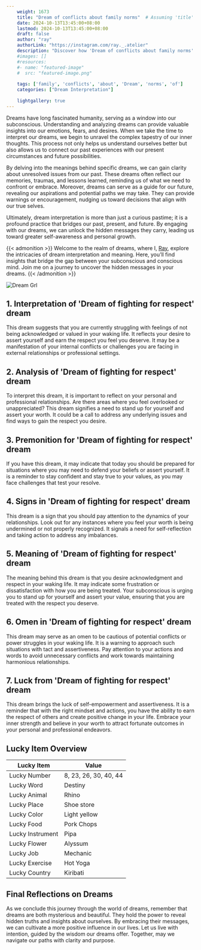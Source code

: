 ```yaml
---
    weight: 1673
    title: "Dream of conflicts about family norms"  # Assuming 'title' column exists
    date: 2024-10-13T13:45:00+08:00
    lastmod: 2024-10-13T13:45:00+08:00
    draft: false
    author: "ray"
    authorLink: "https://instagram.com/ray._.atelier"
    description: "Discover how 'Dream of conflicts about family norms' can interpret your future and uncover its significant meanings in your life."
    #images: []
    #resources:
    #- name: "featured-image"
    #  src: "featured-image.png"
    
    tags: ['family', 'conflicts', 'about', 'Dream', 'norms', 'of']
    categories: ["Dream Interpretation"]
    
    lightgallery: true
---
```

    
Dreams have long fascinated humanity, serving as a window into our subconscious. Understanding and analyzing dreams can provide valuable insights into our emotions, fears, and desires. When we take the time to interpret our dreams, we begin to unravel the complex tapestry of our inner thoughts. This process not only helps us understand ourselves better but also allows us to connect our past experiences with our present circumstances and future possibilities.

By delving into the meanings behind specific dreams, we can gain clarity about unresolved issues from our past. These dreams often reflect our memories, traumas, and lessons learned, reminding us of what we need to confront or embrace. Moreover, dreams can serve as a guide for our future, revealing our aspirations and potential paths we may take. They can provide warnings or encouragement, nudging us toward decisions that align with our true selves.

Ultimately, dream interpretation is more than just a curious pastime; it is a profound practice that bridges our past, present, and future. By engaging with our dreams, we can unlock the hidden messages they carry, leading us toward greater self-awareness and personal growth.

{{< admonition >}}
Welcome to the realm of dreams, where I, [Ray](https://instagram.com/ray._.atelier), explore the intricacies of dream interpretation and meaning. Here, you’ll find insights that bridge the gap between your subconscious and conscious mind. Join me on a journey to uncover the hidden messages in your dreams.
{{< /admonition >}}

![Dream Grl](https://cdn.pixabay.com/photo/2017/11/02/03/35/gothic-2910057_1280.jpg "Dream Grl")

## 1. Interpretation of 'Dream of fighting for respect' dream
 This dream suggests that you are currently struggling with feelings of not being acknowledged or valued in your waking life. It reflects your desire to assert yourself and earn the respect you feel you deserve. It may be a manifestation of your internal conflicts or challenges you are facing in external relationships or professional settings.

## 2. Analysis of 'Dream of fighting for respect' dream
 To interpret this dream, it is important to reflect on your personal and professional relationships. Are there areas where you feel overlooked or unappreciated? This dream signifies a need to stand up for yourself and assert your worth. It could be a call to address any underlying issues and find ways to gain the respect you desire.

## 3. Premonition for 'Dream of fighting for respect' dream
 If you have this dream, it may indicate that today you should be prepared for situations where you may need to defend your beliefs or assert yourself. It is a reminder to stay confident and stay true to your values, as you may face challenges that test your resolve.

## 4. Signs in 'Dream of fighting for respect' dream
 This dream is a sign that you should pay attention to the dynamics of your relationships. Look out for any instances where you feel your worth is being undermined or not properly recognized. It signals a need for self-reflection and taking action to address any imbalances.

## 5. Meaning of 'Dream of fighting for respect' dream
 The meaning behind this dream is that you desire acknowledgment and respect in your waking life. It may indicate some frustration or dissatisfaction with how you are being treated. Your subconscious is urging you to stand up for yourself and assert your value, ensuring that you are treated with the respect you deserve.

## 6. Omen in 'Dream of fighting for respect' dream
 This dream may serve as an omen to be cautious of potential conflicts or power struggles in your waking life. It is a warning to approach such situations with tact and assertiveness. Pay attention to your actions and words to avoid unnecessary conflicts and work towards maintaining harmonious relationships.

## 7. Luck from 'Dream of fighting for respect' dream
 This dream brings the luck of self-empowerment and assertiveness. It is a reminder that with the right mindset and actions, you have the ability to earn the respect of others and create positive change in your life. Embrace your inner strength and believe in your worth to attract fortunate outcomes in your personal and professional endeavors.

## Lucky Item Overview
| Lucky Item          | Value              |
|---------------|--------------------|
| Lucky Number        | 8, 23, 26, 30, 40, 44  |
| Lucky Word          | Destiny |
| Lucky Animal        | Rhino |
| Lucky Place         | Shoe store     |
| Lucky Color         | Light yellow     |
| Lucky Food          | Pork Chops      |
| Lucky Instrument    | Pipa |
| Lucky Flower        | Alyssum    |
| Lucky Job           | Mechanic       |
| Lucky Exercise      | Hot Yoga  |
| Lucky Country       | Kiribati    |


##  Final Reflections on Dreams

As we conclude this journey through the world of dreams, remember that dreams are both mysterious and beautiful. They hold the power to reveal hidden truths and insights about ourselves. By embracing their messages, we can cultivate a more positive influence in our lives. Let us live with intention, guided by the wisdom our dreams offer. Together, may we navigate our paths with clarity and purpose.
